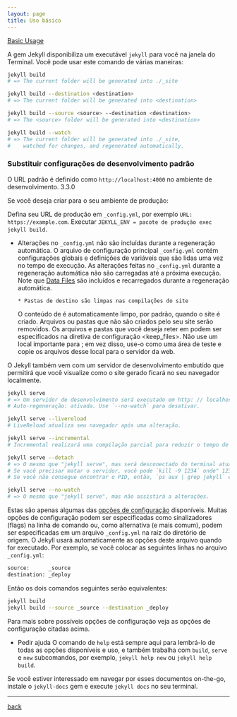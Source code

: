 ```yaml
---
layout: page
title: Uso básico
---
```


[Basic Usage](https://jekyllrb.com/docs/usage/)

A gem Jekyll disponibiliza um executável `jekyll` para você na janela do Terminal. Você pode usar este comando de várias maneiras:

```bash
jekyll build
# => The current folder will be generated into ./_site

jekyll build --destination <destination>
# => The current folder will be generated into <destination>

jekyll build --source <source> --destination <destination>
# => The <source> folder will be generated into <destination>

jekyll build --watch
# => The current folder will be generated into ./_site,
#    watched for changes, and regenerated automatically.
```

### Substituir configurações de desenvolvimento padrão

O URL padrão é definido como `http://localhost:4000` no ambiente de desenvolvimento. 3.3.0

Se você deseja criar para o seu ambiente de produção:

Defina seu URL de produção em `_config.yml`, por exemplo `URL: https://example.com`.
Executar `JEKYLL_ENV = pacote de produção exec jekyll build`.

  * Alterações no `_config.yml` não são incluídas durante a regeneração automática.
    O arquivo de configuração principal `_config.yml` contém configurações globais e definições de variáveis que são lidas uma vez no tempo de execução. As alterações feitas no `_config.yml` durante a regeneração automática não são carregadas até a próxima execução.
    Note que [Data Files](https://jekyllrb.com/docs/datafiles) são incluídos e recarregados durante a regeneração automática.

        * Pastas de destino são limpas nas compilações do site
    O conteúdo de <destination> é automaticamente limpo, por padrão, quando o site é criado. Arquivos ou pastas que não são criados pelo seu site serão removidos. Os arquivos e pastas que você deseja reter em <destination> podem ser especificados na diretiva de configuração <keep_files>.
    Não use um local importante para <destination>; em vez disso, use-o como uma área de teste e copie os arquivos desse local para o servidor da web.


O Jekyll também vem com um servidor de desenvolvimento embutido que permitirá que você visualize como o site gerado ficará no seu navegador localmente.

```bash
jekyll serve
# => Um servidor de desenvolvimento será executado em http: // localhost: 4000 /
# Auto-regeneração: ativada. Use `--no-watch` para desativar.

jekyll serve --livereload
# LiveReload atualiza seu navegador após uma alteração.

jekyll serve --incremental
# Incremental realizará uma compilação parcial para reduzir o tempo de regeneração.

jekyll serve --detach
# => O mesmo que "jekyll serve", mas será desconectado do terminal atual.
# Se você precisar matar o servidor, você pode `kill -9 1234` onde" 1234 "é o PID.
# Se você não consegue encontrar o PID, então, `ps aux | grep jekyll` e mata a instância.
```

```bash
jekyll serve --no-watch
# => O mesmo que "jekyll serve", mas não assistirá a alterações.
```

Estas são apenas algumas das [opções de configuração](https://jekyllrb.com/docs/configuration/) disponíveis. Muitas opções de configuração podem ser especificadas como sinalizadores (flags) na linha de comando ou, como alternativa (e mais comum), podem ser especificadas em um arquivo `_config.yml` na raiz do diretório de origem. O Jekyll usará automaticamente as opções deste arquivo quando for executado. Por exemplo, se você colocar as seguintes linhas no arquivo `_config.yml`:

```bash
source:      _source
destination: _deploy
```

Então os dois comandos seguintes serão equivalentes:

```bash
jekyll build
jekyll build --source _source --destination _deploy
```

Para mais sobre possíveis opções de configuração veja as opções de configuração citadas acima.

  * Pedir ajuda
O comando de `help` está sempre aqui para lembrá-lo de todas as opções disponíveis e uso, e também trabalha com `build`, `serve` e `new` subcomandos, por exemplo, `jekyll help new` ou `jekyll help build`.

Se você estiver interessado em navegar por esses documentos on-the-go, instale o `jekyll-docs` gem e execute `jekyll docs` no seu terminal.

***
[back](./)